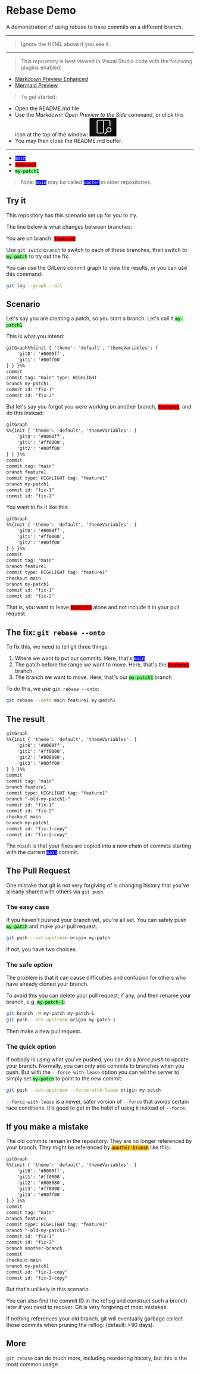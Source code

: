 # Rebase Demo

A demonstration of using rebase to base commits on a different branch.

----
<style>
    .mine code {
        background-color: #80ff80;
        color: #000000;
    }
    .theirs code {
        background-color: #ff0000;
        color: #000000;
    }
    .main code {
        background-color: #0000ff;
        color: #ffffff
    }
    .old code {
        background-color: #808080;
        color: #ffffff
    }
    .another code {
        background-color: #ffc000;
        color: #000000;
    }
</style>

> Ignore the HTML above if you see it.
----
> This repository is best viewed in Visual Studio code with the following
> plugins enabled:

* [Markdown Preview Enhanced](https://marketplace.visualstudio.com/items?itemName=shd101wyy.markdown-preview-enhanced)
* [Mermaid Preview](https://marketplace.visualstudio.com/items?itemName=vstirbu.vscode-mermaid-preview)

> To get started:

* Open the README.md file
* Use the _Markdown: Open Preview to the Side_ command, or click this icon at
the top of the window:
![Preview-to-the-side icon](image.png)
* You may then close the README.md buffer.

----

* <span class='main'>`main`</span>
* <span class='theirs'>`feature1`</span>
* <span class='mine'>`my-patch1`</span>

<blockquote>
Note: <span class='main'><code>main</code></span> may be called
<span class='main'><code>master</code></span> in older repositories.
</blockquote>

## Try it

This repository has this scenario set up for you to try.

The line below is what changes between branches:

You are on branch: <span class='theirs'>`feature1`</span>

Use `git switch`<code>_branch_</code> to switch to each of these branches, then
switch to <span class='mine'>`my-patch`</span> to try out the fix.

You can use the GitLens commit graph to view the results, or you can use
this command:

```bash
git log --graph --all
```

## Scenario

Let's say you are creating a patch, so you start a branch. Let's call it <span class='mine'>`my-patch1`</span>.

This is what you intend:

```mermaid
gitGraph%%{init { 'theme': 'default', 'themeVariables': {
    'git0': '#0000ff',
    'git1': '#00ff00'
} } }%%
commit
commit tag: "main" type: HIGHLIGHT
branch my-patch1
commit id: "fix-1"
commit id: "fix-2"
```

But let's say you forgot you were working on another branch, <span class='theirs'>`feature1`</span>,
and do this instead:

```mermaid
gitGraph
%%{init { 'theme': 'default', 'themeVariables': {
    'git0': '#0000ff',
    'git1': '#ff0000',
    'git2': '#00ff00'
} } }%%
commit
commit tag: "main"
branch feature1
commit type: HIGHLIGHT tag: "feature1"
branch my-patch1
commit id: "fix-1"
commit id: "fix-2"
```

You want to fix it like this:

```mermaid
gitGraph
%%{init { 'theme': 'default', 'themeVariables': {
    'git0': '#0000ff',
    'git1': '#ff0000',
    'git2': '#00ff00'
} } }%%
commit
commit tag: "main"
branch feature1
commit type: HIGHLIGHT tag: "feature1"
checkout main
branch my-patch1
commit id: "fix-1"
commit id: "fix-2"
```

That is, you want to leave <span class='theirs'>`feature1`</span> alone
and not include it in your pull request.

## The fix: `git rebase --onto`

To fix this, we need to tell git three things:

1. Where we want to put our commits. Here, that's
<span class='main'>`main`</span>
2. The patch before the range we want to move. Here,
that's the <span class='theirs'>`feature1`</span> branch.
3. The branch we want to move. Here, that's our
<span class='mine'>`my-patch1`</span> branch

To do this, we use `git rebase --onto`:

```bash
git rebase --onto main feature1 my-patch1
```

## The result

```mermaid
gitGraph
%%{init { 'theme': 'default', 'themeVariables': {
    'git0': '#0000ff',
    'git1': '#ff0000',
    'git2': '#808080',
    'git3': '#00ff00'
} } }%%
commit
commit tag: "main"
branch feature1
commit type: HIGHLIGHT tag: "feature1"
branch "-old-my-patch1-"
commit id: "fix-1"
commit id: "fix-2"
checkout main
branch my-patch1
commit id: "fix-1-copy"
commit id: "fix-2-copy"
```

The result is that your fixes are copied into a new chain of commits
starting with the current <span class='main'>`main`</span> commit.

## The Pull Request

One mistake that git is not very forgiving of is changing history
that you've already shared with others via `git push`.

### The easy case

If you haven't pushed your branch yet, you're all set.
You can safely push <span class='mine'>`my-patch`</span> and make your pull request.

```bash
git push --set-upstream origin my-patch
```

If not, you have two choices.

### The safe option

The problem is that it can cause difficulties and
confusion for others who have already cloned your branch.

To avoid this you can delete your pull request, if any, and then rename
your branch, e.g. <span class='mine'>`my-patch-1`</span>:

```bash
git branch -M my-patch my-patch-1
git push --set-upstream origin my-patch-1
```

Then make a new pull request.

### The quick option

If nobody is using what you've pushed, you can do a
_force push_ to update your branch. Normally, you can
only add commits to branches when you push. But with
the `--force-with-lease` option you can tell the server
to simply set <span class='mine'>`my-patch`</span> to point to the new commit:

```bash
git push --set-upstream --force-with-lease origin my-patch
```

`--force-with-lease` is a newer, safer version of
`--force` that avoids certain race conditions. It's good
to get in the habit of using it instead of `--force`.

## If you make a mistake

The old commits remain in the repository. They are no longer
referenced by your branch. They might be referenced by
<span class='another'>`another-branch`</span> like this:

```mermaid
gitGraph
%%{init { 'theme': 'default', 'themeVariables': {
    'git0': '#0000ff',
    'git1': '#ff0000',
    'git2': '#808080',
    'git3': '#ff8000',
    'git4': '#00ff00'
} } }%%
commit
commit tag: "main"
branch feature1
commit type: HIGHLIGHT tag: "feature1"
branch "-old-my-patch1-"
commit id: "fix-1"
commit id: "fix-2"
branch another-branch
commit
checkout main
branch my-patch1
commit id: "fix-1-copy"
commit id: "fix-2-copy"
```

But that's unlikely in this scenario.

You can also find the commit ID in the reflog and construct such a
branch later if you need to recover. Git is very forgiving of most mistakes.

If nothing references your old branch, git will eventually
garbage collect those commits when pruning the reflog:
(default: >90 days).

## More

`git rebase` can do much more, including reordering history, but this is
the most common usage.
